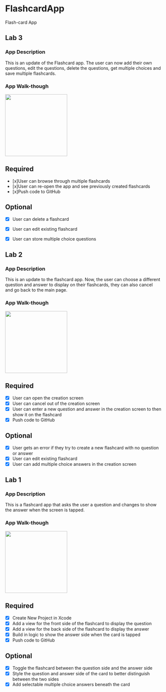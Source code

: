 
# FlashcardApp
Flash-card App

## Lab 3

### App Description
This is an update of the Flashcard app. The user can now add their own questions, edit the questions, delete the questions, get multiple choices and save multiple flashcards.

### App Walk-though

<img src="http://g.recordit.co/gAe4T6NQIY.gif" width=200><br>

## Required
- [x]User can browse through multiple flashcards
- [x]User can re-open the app and see previously created flashcards
- [x]Push code to GitHub
## Optional
- [x] User can delete a flashcard
- [x] User can edit existing flashcard
- [x] User can store multiple choice questions


## Lab 2

### App Description
This is an update to the flashcard app. Now, the user can choose a different question and answer to display on their flashcards, they can also cancel and go back to the main page.

### App Walk-though

<img src="http://g.recordit.co/MMLKpfEcjj.gif" width=200><br>

## Required
- [x] User can open the creation screen
- [x] User can cancel out of the creation screen
- [x] User can enter a new question and answer in the creation screen to then show it on the flashcard
- [x] Push code to GitHub

## Optional
- [x] User gets an error if they try to create a new flashcard with no question or answer
- [x] User can edit existing flashcard
- [x] User can add multiple choice answers in the creation screen

## Lab 1

### App Description
This is a flashcard app that asks the user a question and changes to show the answer when the screen is tapped.

### App Walk-though

<img src="http://g.recordit.co/rgvVgH7wLX.gif" width=200><br>

## Required
- [x] Create New Project in Xcode
- [x] Add a view for the front side of the flashcard to display the question
- [x] Add a view for the back side of the flashcard to display the answer
- [x] Build in logic to show the answer side when the card is tapped
- [x] Push code to GitHub
## Optional
- [x] Toggle the flashcard between the question side and the answer side
- [x] Style the question and answer side of the card to better distinguish between the two sides
- [x] Add selectable multiple choice answers beneath the card
